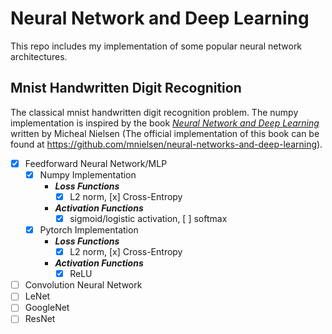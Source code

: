# Neural Network and Deep Learning

This repo includes my implementation of some popular neural network architectures.

## Mnist Handwritten Digit Recognition

The classical mnist handwritten digit recognition problem. The numpy implementation is inspired by the book *[Neural Network and Deep Learning](http://neuralnetworksanddeeplearning.com/)* written by Micheal Nielsen (The official implementation of this book can be found at https://github.com/mnielsen/neural-networks-and-deep-learning).

- [x] Feedforward Neural Network/MLP
  - [x] Numpy Implementation
    - ***Loss Functions***
      - [x] L2 norm, [x] Cross-Entropy
    - ***Activation Functions***
      - [x] sigmoid/logistic activation, [ ] softmax
  - [x] Pytorch Implementation
    - ***Loss Functions***
      - [x] L2 norm, [x] Cross-Entropy
    - ***Activation Functions***
      - [x] ReLU
- [ ] Convolution Neural Network
- [ ] LeNet
- [ ] GoogleNet
- [ ] ResNet